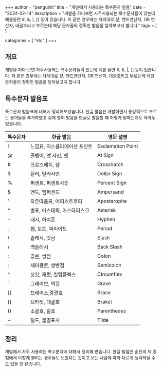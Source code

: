 +++
author = "penguinit"
title = "개발에서 사용되는 특수문자 발음"
date = "2024-02-14"
description = "개발을 하다보면 자주사용되는 특수문자들이 있는데 예를들면 #, &, |, [] 등이 있습니다. 저 같은 경우에는 차례대로 샾, 엔드연산자, OR 연산자, 대괄호라고 부르는데 해당 문자들의 정확한 발음을 알아보고자 합니다."
tags = [
]

categories = [
"etc"
]
+++

## 개요
개발을 하다 보면 자주사용되는 특수문자들이 있는데 예를 들면 #, &, |, [] 등이 있습니다. 저 같은 경우에는 차례대로 샾, 엔드연산자, OR 연산자, 대괄호라고 부르는데 해당 문자들의 정확한 발음을 알아보고자 합니다.

## 특수문자 발음표
특수문자 발음표에 대해서 정리해보았습니다. 
한글 발음은 개발하면서 통상적으로 부르는 용어들을 추가하였고 실제 영어 발음을 한글로 발음할 때 어떻게 말하는지도 적어두었습니다. 


| 특수문자 | 한글 발음            | 영문 설명             |
|------|------------------|-------------------|
| !    | 느낌표, 익스클라메이션 포인트 | Exclamation Point |
| @    | 골뱅이, 엣 사인, 엣     | At Sign           |
| #    | 크로스해치, 샾         | Crosshatch        |
| $    | 달러, 달러사인         | Dollar Sign       |
| %    | 퍼센트, 퍼센트사인       | Percent Sign      |
| &    | 엔드, 앰퍼센드         | Ampersand         |
| ‘    | 작은따옴표, 어퍼스트로피    | Aposterophe       |
| *    | 별표, 아스테릭, 아스타리스크 | Asterisk          |
| -    | 대시, 하이픈          | Hyphen            |
| .    | 쩜, 도트, 피리어드      | Period            |
| /    | 슬래시, 빗금          | Slash             |
| \    | 백슬래시             | Back Slash        |
| :    | 콜론, 쌍점           | Colon             |
| ;    | 세미클론, 쌍반점        | Semicolon         |
| ^    | 삿갓, 캐럿, 썰컴플렉스    | Circumflex        |
| `    | 그레이브, 억음         | Grave             |
| {}   | 브레이스,중괄호         | Brace             |
| []   | 브라켓, 대괄호         | Braket            |
| ()   | 소괄호, 괄호          | Parentheses       |
| ~    | 틸드, 물결표시         | Tilde             |

## 정리
개발에서 자주 사용하는 특수문자에 대해서 정리해 봤습니다. 한글 발음은 순전히 제 경험에서 이렇게 불리는 경우들도 보았다는 것이고 보는 사람에 따라 다르게 생각하실 수도 있을 것 같습니다.